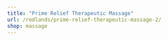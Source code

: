 ```yaml
---
title: "Prime Relief Therapeutic Massage"
url: /redlands/prime-relief-therapeutic-massage-2/
shop: massage
---
```

